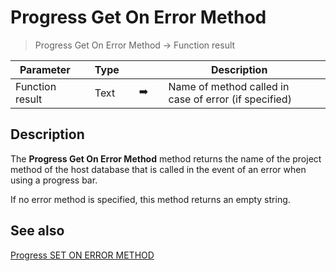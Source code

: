 # Progress Get On Error Method

> Progress Get On Error Method -> Function result

| Parameter |     | Type |     |     |     | Description |     |
| --- | --- | --- | --- | --- | --- | --- | --- |
| Function result |     | Text |     | ➡️ |     | Name of method called in case of error (if specified) |     |

## Description

The **Progress Get On Error Method** method returns the name of the project method of the host database that is called in the event of an error when using a progress bar.

If no error method is specified, this method returns an empty string.

## See also

[Progress SET ON ERROR METHOD](Progress%20SET%20ON%20ERROR%20METHOD.md)
